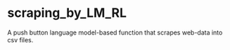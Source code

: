 # scraping_by_LM_RL
A push button language model-based function that scrapes web-data into csv files. 
